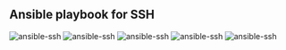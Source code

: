 ## Ansible playbook for SSH

![ansible-ssh](https://img.shields.io/github/issues/spy86/ansible-ssh.svg) ![ansible-ssh](https://img.shields.io/github/forks/spy86/ansible-ssh.svg) ![ansible-ssh](https://img.shields.io/github/stars/spy86/ansible-ssh.svg) ![ansible-ssh](https://img.shields.io/github/license/spy86/ansible-ssh.svg) ![ansible-ssh](https://img.shields.io/twitter/url/https/github.com/spy86/ansible-ssh.svg?style=social)
